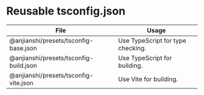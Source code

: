 # Reusable tsconfig.json

| File                                   | Usage                             |
| -------------------------------------- | --------------------------------- |
| @anjianshi/presets/tsconfig-base.json  | Use TypeScript for type checking. |
| @anjianshi/presets/tsconfig-build.json | Use TypeScript for building.      |
| @anjianshi/presets/tsconfig-vite.json  | Use Vite for building.            |

